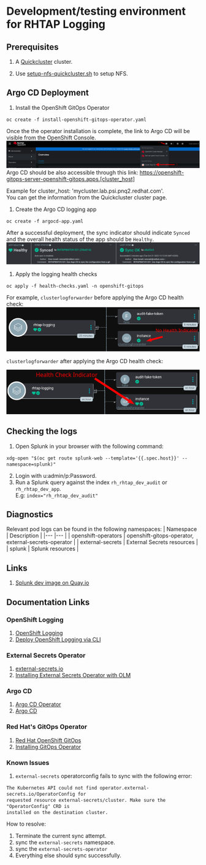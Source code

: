 # Development/testing environment for RHTAP Logging

## Prerequisites

1. A [Quickcluster](https://resourcehub.redhat.com/resources/quickcluster/clusters)
cluster.

1. Use [setup-nfs-quickcluster.sh](
   https://github.com/redhat-appstudio/infra-deployments/blob/main/hack/quickcluster/setup-nfs-quickcluster.sh) 
   to setup NFS.

## Argo CD Deployment
1. Install the OpenShift GitOps Operator
```console
oc create -f install-openshift-gitops-operator.yaml
```
Once the the operator installation is complete, the link to Argo CD will be visible from
the OpenShift Console.
![Screenshot](documentation-resources/argo-cd.png)
Argo CD should be also accessible through this link:
https://openshift-gitops-server-openshift-gitops.apps.[cluster_host]

Example for cluster_host: 'mycluster.lab.psi.pnq2.redhat.com'.\
You can get the information from the Quickcluster cluster page.

1. Create the Argo CD logging app
```console
oc create -f argocd-app.yaml
```
After a successful deployment, the sync indicator should indicate `Synced` and the
overall health status of the app should be `Healthy`.
![Screenshot](documentation-resources/post-deployment.png)

1. Apply the logging health checks
```console
oc apply -f health-checks.yaml -n openshift-gitops
```
For example, `clusterlogforwarder` before applying the Argo CD health check:
![Screenshot](documentation-resources/no-health-indicator.png)

`clusterlogforwarder` after applying the Argo CD health check:

![Screenshot](documentation-resources/health-indicator.png)


## Checking the logs
1. Open Splunk in your browser with the following command:
```console
xdg-open "$(oc get route splunk-web --template='{{.spec.host}}' --namespace=splunk)"
```
2. Login with u:admin/p:Password.
3. Run a Splunk query against the index `rh_rhtap_dev_audit` or `rh_rhtap_dev_app`.\
E.g: `index="rh_rhtap_dev_audit"`

## Diagnostics
Relevant pod logs can be found in the following namespaces:
| Namespace                  | Description 	                                           |
|---                         |---	                                                   |
| openshift-operators        | openshift-gitops-operator, external-secrets-operator    |
| external-secrets           | External Secrets resources                              |
| splunk                     | Splunk resources                                        |

## Links
1. [Splunk dev image on Quay.io](https://quay.io/repository/rhtap-o11y-dev/splunk-infra-dev?tab=tags&tag=splunk-dev-bundle)

## Documentation Links
### OpenShift Logging
1. [OpenShift Logging](https://docs.openshift.com/container-platform/4.13/logging/cluster-logging.html)
1. [Deploy OpenShift Logging via CLI](https://docs.openshift.com/container-platform/4.13/logging/cluster-logging-deploying.html#cluster-logging-deploy-cli_cluster-logging-deploying)

### External Secrets Operator
1. [external-secrets.io](https://external-secrets.io)
1. [Installing External Secrets Operator with OLM](https://external-secrets.io/latest/introduction/getting-started/#installing-with-olm)

### Argo CD
1. [Argo CD Operator](https://argocd-operator.readthedocs.io)
1. [Argo CD](https://argo-cd.readthedocs.io)

### Red Hat's GitOps Operator
1. [Red Hat OpenShift GitOps](https://docs.openshift.com/gitops)
1. [Installing GitOps Operator](https://docs.openshift.com/container-platform/4.13/cicd/gitops/installing-openshift-gitops.html#installing-gitops-operator-using-cli_installing-openshift-gitops)

### Known Issues
1. `external-secrets` operatorconfig fails to sync with the following error:
```
The Kubernetes API could not find operator.external-secrets.io/OperatorConfig for
requested resource external-secrets/cluster. Make sure the "OperatorConfig" CRD is
installed on the destination cluster.
```

How to resolve:
1. Terminate the current sync attempt.
1. sync the `external-secrets` namespace.
1. sync the `external-secrets-operator`
1. Everything else should sync successfully.